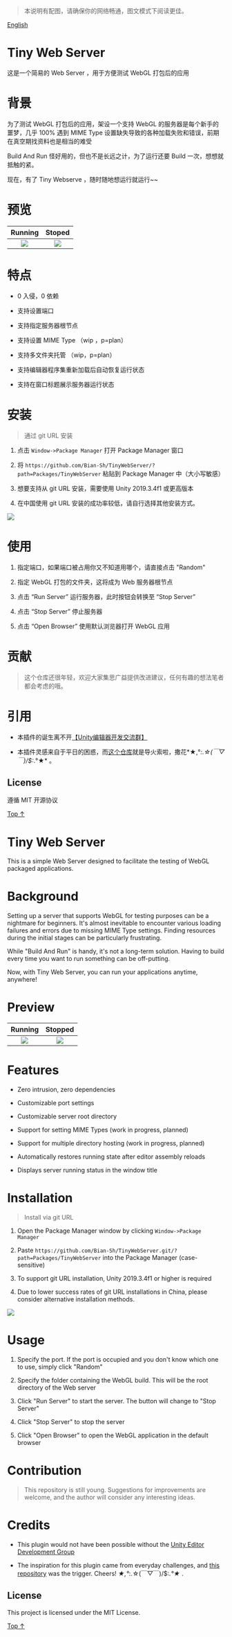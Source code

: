 > 本说明有配图，请确保你的网络畅通，图文模式下阅读更佳。

<a id="chinese">[English](#english)</a>

# Tiny Web Server

这是一个简易的 Web Server ，用于方便测试 WebGL 打包后的应用

# 背景

为了测试 WebGL 打包后的应用，架设一个支持 WebGL 的服务器是每个新手的噩梦，几乎 100% 遇到 MIME Type 设置缺失导致的各种加载失败和错误，前期在真空期找资料也是相当的难受

Build And Run 怪好用的，但也不是长远之计，为了运行还要 Build 一次，想想就抵触的紧。

现在，有了 Tiny Webserve ，随时随地想运行就运行~~

# 预览

| Running                                                    | Stoped                                                       |
|:----------------------------------------------------------:|:------------------------------------------------------------:|
| ![](./Packages/TinyWebServer/Documentation/images/Run.png) | ![](./Packages/TinyWebServer/Documentation/images/Close.png) |

# 特点

* 0 入侵，0 依赖

* 支持设置端口

* 支持指定服务器根节点

* 支持设置 MIME Type （wip ，p=plan）

* 支持多文件夹托管 （wip，p=plan）

* 支持编辑器程序集重新加载后自动恢复运行状态

* 支持在窗口标题展示服务器运行状态

# 安装

> 通过 git URL 安装

1. 点击 ``Window->Package Manager`` 打开 Package Manager 窗口

2. 将 `https://github.com/Bian-Sh/TinyWebServer/?path=Packages/TinyWebServer` 粘贴到 Package Manager 中（大小写敏感）

3. 想要支持从 git URL 安装，需要使用 Unity 2019.3.4f1 或更高版本

4. 在中国使用 git URL 安装的成功率较低，请自行选择其他安装方式。

![](./Packages/TinyWebServer/Documentation/images/install.png) 

# 使用

1. 指定端口，如果端口被占用你又不知道用哪个，请直接点击 "Random"

2. 指定 WebGL 打包的文件夹，这将成为 Web 服务器根节点

3. 点击 “Run Server” 运行服务器，此时按钮会转换至 “Stop Server”

4. 点击 “Stop Server” 停止服务器

5. 点击 “Open Browser” 使用默认浏览器打开 WebGL 应用

# 贡献

> 这个仓库还很年轻，欢迎大家集思广益提供改进建议，任何有趣的想法笔者都会考虑的哦。

# 引用

* 本插件的诞生离不开[【Unity编辑器开发交流群】](https://qm.qq.com/q/w9ylc3xCx2 "点击加群")

* 本插件灵感来自于平日的困惑，而[这个仓库](https://github.com/StinkySteak/unity-webgl-server "unity-webgl-server")就是导火索啦，撒花*★,°*:.☆(￣▽￣)/$:*.°★* 。

## License

遵循 MIT 开源协议

<a id="english">[ Top ↑ ](#chinese)</a>

# Tiny Web Server

This is a simple Web Server designed to facilitate the testing of WebGL packaged applications.

# Background

Setting up a server that supports WebGL for testing purposes can be a nightmare for beginners. It's almost inevitable to encounter various loading failures and errors due to missing MIME Type settings. Finding resources during the initial stages can be particularly frustrating.

While "Build And Run" is handy, it's not a long-term solution. Having to build every time you want to run something can be off-putting.

Now, with Tiny Web Server, you can run your applications anytime, anywhere!

# Preview

| Running                                                    | Stopped                                                      |
|:----------------------------------------------------------:|:------------------------------------------------------------:|
| ![](./Packages/TinyWebServer/Documentation/images/Run.png) | ![](./Packages/TinyWebServer/Documentation/images/Close.png) |

# Features

* Zero intrusion, zero dependencies

* Customizable port settings

* Customizable server root directory

* Support for setting MIME Types (work in progress, planned)

* Support for multiple directory hosting (work in progress, planned)

* Automatically restores running state after editor assembly reloads

* Displays server running status in the window title

# Installation

> Install via git URL

1. Open the Package Manager window by clicking ``Window->Package Manager``

2. Paste `https://github.com/Bian-Sh/TinyWebServer.git/?path=Packages/TinyWebServer` into the Package Manager (case-sensitive)

3. To support git URL installation, Unity 2019.3.4f1 or higher is required

4. Due to lower success rates of git URL installations in China, please consider alternative installation methods.

![](./Packages/TinyWebServer/Documentation/images/install.png)

# Usage

1. Specify the port. If the port is occupied and you don't know which one to use, simply click "Random"

2. Specify the folder containing the WebGL build. This will be the root directory of the Web server

3. Click "Run Server" to start the server. The button will change to "Stop Server"

4. Click "Stop Server" to stop the server

5. Click "Open Browser" to open the WebGL application in the default browser

# Contribution

> This repository is still young. Suggestions for improvements are welcome, and the author will consider any interesting ideas.

# Credits

* This plugin would not have been possible without the [Unity Editor Development Group](https://qm.qq.com/q/w9ylc3xCx2 "Click to join the group")

* The inspiration for this plugin came from everyday challenges, and [this repository](https://github.com/StinkySteak/unity-webgl-server "unity-webgl-server") was the trigger. Cheers! *★,°*:.☆(￣▽￣)/$:*.°★* .

## License

This project is licensed under the MIT License.

<a id="chinese">[ Top ↑](#english)</a>
